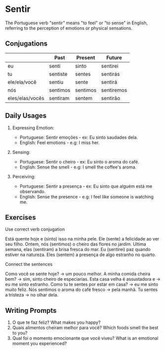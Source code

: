 # Sentir

The Portuguese verb "sentir" means "to feel" or "to sense" in English, referring to the perception of emotions or physical sensations.

## Conjugations

|                 | Past     | Present  | Future     |
| --------------- | -------- | -------- | ---------- |
| eu              | senti    | sinto    | sentirei   |
| tu              | sentiste | sentes   | sentirás   |
| ele/ela/você    | sentiu   | sente    | sentirá    |
| nós             | sentimos | sentimos | sentiremos |
| eles/elas/vocês | sentiram | sentem   | sentirão   |

## Daily Usages

1. Expressing Emotion:

   - Portuguese: Sentir emoções - ex: Eu sinto saudades dela.
   - English: Feel emotions - e.g: I miss her.

2. Sensing:

   - Portuguese: Sentir o cheiro - ex: Eu sinto o aroma do café.
   - English: Sense the smell - e.g: I smell the coffee's aroma.

3. Perceiving:

   - Portuguese: Sentir a presença - ex: Eu sinto que alguém está me observando.
   - English: Sense the presence - e.g: I feel like someone is watching me.

## Exercises

Use correct verb conjugation

Está quente hoje e (sinto) isso na minha pele.
Ele (sente) a felicidade ao ver seu filho.
Ontem, nós (sentimos) o cheiro das flores no jardim.
Ultima semana, elas (sentiram) a brisa fresca do mar.
Eu (sentirei) paz quando estiver na natureza.
Eles (sentem) a presença de algo estranho no quarto.

Connect the sentences

Como você se sente hoje? -> um pouco melhor.
A minha comida cheira bem? -> sim, sinto cheiro de especiarias.
Esta casa velha é assustadora e -> eu me sinto estranho.
Como tu te sentes por estar em casa? -> eu me sinto muito feliz.
Nós sentimos o aroma do café fresco -> pela manhã.
Tu sentes a tristeza -> no olhar dela.

## Writing Prompts

1. O que te faz feliz? What makes you happy?
2. Quais alimentos cheiram melhor para você? Which foods smell the best to you?
3. Qual foi o momento emocionante que você viveu? What is an emotional moment you experienced?
